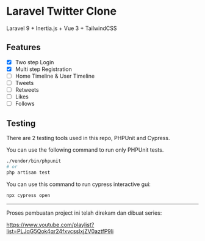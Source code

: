 # Laravel Twitter Clone

Laravel 9 + Inertia.js + Vue 3 + TailwindCSS

## Features

- [x] Two step Login
- [x] Multi step Registration
- [ ] Home Timeline & User Timeline
- [ ] Tweets
- [ ] Retweets
- [ ] Likes
- [ ] Follows

## Testing

There are 2 testing tools used in this repo, PHPUnit and Cypress.

You can use the following command to run only PHPUnit tests.

```bash
./vendor/bin/phpunit
# or
php artisan test
```

You can use this command to run cypress interactive gui:

```bash
npx cypress open
```

---

Proses pembuatan project ini telah direkam dan dibuat series:

<https://www.youtube.com/playlist?list=PLJqG5Qok4qr24fxvcsslxjZV0aztfP9li>
